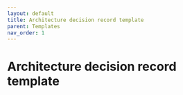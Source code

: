 ```yaml
---
layout: default
title: Architecture decision record template
parent: Templates
nav_order: 1
---
```


# Architecture decision record template
